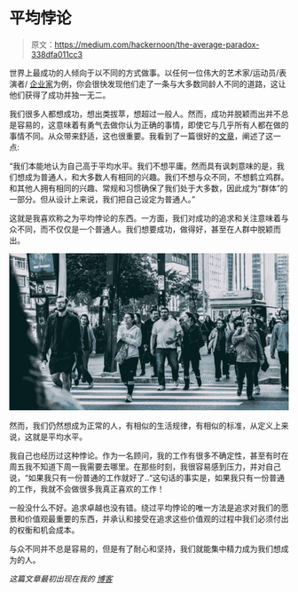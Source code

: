 # 平均悖论

> 原文：<https://medium.com/hackernoon/the-average-paradox-338dfa011cc3>

世界上最成功的人倾向于以不同的方式做事。以任何一位伟大的艺术家/运动员/表演者/ [企业家](https://hackernoon.com/tagged/entrepreneur)为例，你会很快发现他们走了一条与大多数同龄人不同的道路，这让他们获得了成功并独一无二。

我们很多人都想成功，想出类拔萃，想超过一般人。然而，成功并脱颖而出并不总是容易的，这意味着有勇气去做你认为正确的事情，即使它与几乎所有人都在做的事情不同。从众带来舒适，这也很重要。我看到了一篇很好的[文章](/the-mission/conformity-is-the-surest-path-to-mediocrity-7fac58cd7a6b#.lh53weyzw)，阐述了这一点:

“我们本能地认为自己高于平均水平。我们不想平庸。然而具有讽刺意味的是，我们想成为普通人，和大多数人有相同的兴趣。我们不想与众不同，不想鹤立鸡群。和其他人拥有相同的兴趣、常规和习惯确保了我们处于大多数，因此成为“群体”的一部分。但从设计上来说，我们把自己设定为普通人。”

这就是我喜欢称之为平均悖论的东西。一方面，我们对成功的追求和关注意味着与众不同，而不仅仅是一个普通人。我们想要成功，做得好，甚至在人群中脱颖而出。

![](img/3be2c72d294cdc74b2738f7c163f834c.png)

然而，我们仍然想成为正常的人，有相似的生活规律，有相似的标准，从定义上来说，这就是平均水平。

我自己也经历过这种悖论。作为一名顾问，我的工作有很多不确定性，甚至有时在周五我不知道下周一我需要去哪里。在那些时刻，我很容易感到压力，并对自己说，“如果我只有一份普通的工作就好了..“这句话的事实是，如果我只有一份普通的工作，我就不会做很多我真正喜欢的工作！

一般没什么不好。追求卓越也没有错。绕过平均悖论的唯一方法是追求对我们的愿景和价值观最重要的东西，并承认和接受在追求这些价值观的过程中我们必须付出的权衡和机会成本。

与众不同并不总是容易的，但是有了耐心和坚持，我们就能集中精力成为我们想成为的人。

*这篇文章最初出现在我的* [*博客*](http://alexdea.com/2017/02/the-average-paradox/)